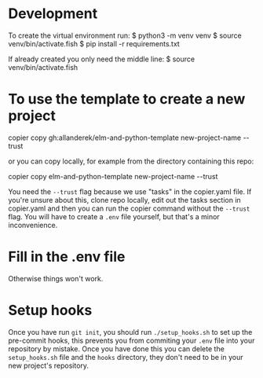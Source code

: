# Development

To create the virtual environment run:
$ python3 -m venv venv
$ source venv/bin/activate.fish 
$ pip install -r requirements.txt

If already created you only need the middle line:
$ source venv/bin/activate.fish 


# To use the template to create a new project

copier copy gh:allanderek/elm-and-python-template new-project-name --trust

or you can copy locally, for example from the directory containing this repo:

copier copy elm-and-python-template new-project-name --trust

You need the `--trust` flag because we use "tasks" in the copier.yaml file. If you're unsure about this, clone repo locally, edit out the tasks section in copier.yaml and then you can run the copier command without the `--trust` flag. You will have to create a `.env` file yourself, but that's a minor inconvenience.

# Fill in the .env file

Otherwise things won't work.


# Setup hooks

Once you have run `git init`, you should run `./setup_hooks.sh` to set up the pre-commit hooks, this prevents you from commiting your `.env` file into your repository by mistake. Once you have done this you can delete the `setup_hooks.sh` file and the `hooks` directory, they don't need to be in your new project's repository.



